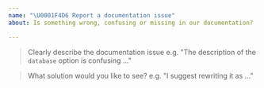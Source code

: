 ```yaml
---
name: "\U0001F4D6 Report a documentation issue"
about: Is something wrong, confusing or missing in our documentation?

---
```


<!-- Please answer the following. Issues that do not will be closed. -->

> Clearly describe the documentation issue
e.g. "The description of the `database` option is confusing ..."

> What solution would you like to see?
e.g. "I suggest rewriting it as ..."
